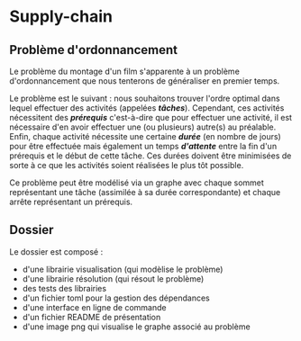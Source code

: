 # Supply-chain

## Problème d'ordonnancement

Le problème du montage d'un film s'apparente à un problème d'ordonnancement que nous tenterons de généraliser en premier temps.

Le problème est le suivant : nous souhaitons trouver l'ordre optimal dans lequel effectuer des activités (appelées *__tâches__*). Cependant, ces activités nécessitent des *__prérequis__* c'est-à-dire que pour effectuer une activité, il est nécessaire d'en avoir effectuer une (ou plusieurs) autre(s) au préalable. Enfin, chaque activité nécessite une certaine *__durée__* (en nombre de jours) pour être effectuée mais également un temps *__d'attente__* entre la fin d'un prérequis et le début de cette tâche. Ces durées doivent être minimisées de sorte à ce que les activités soient réalisées le plus tôt possible.

Ce problème peut être modélisé via un graphe avec chaque sommet représentant une tâche (assimilée à sa durée correspondante) et chaque arrête représentant un prérequis.

## Dossier

Le dossier est composé :
- d'une librairie visualisation (qui modèlise le problème)
- d'une librairie résolution (qui résout le problème)
- des tests des librairies
- d'un fichier toml pour la gestion des dépendances
- d'une interface en ligne de commande
- d'un fichier README de présentation
- d'une image png qui visualise le graphe associé au problème
